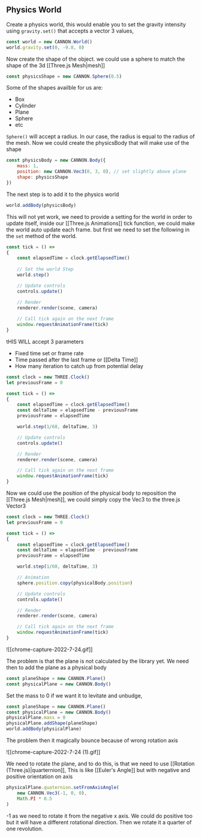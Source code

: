 ## Physics World
 
 Create a physics world, this would enable you to set the gravity intensity using 
 `gravity.set()` that accepts a vector 3 values, 
 
```js
const world = new CANNON.World()
world.gravity.set(0, -9.8, 0) 
```

Now create the shape of the object. we could use a sphere to match the shape of the 3d [[Three.js Mesh|mesh]]
```js
const physicsShape = new CANNON.Sphere(0.5)
```

Some of the shapes availble for us are:
- Box
- Cylinder
- Plane
- Sphere
- etc

`Sphere()` will accept a radius. In our case, the radius is equal to the radius of the mesh.
Now we could create the physicsBody that will make use of the shape
```js
const physicsBody = new CANNON.Body({
	mass: 1,
	position: new CANNON.Vec3(0, 3, 0), // set slightly above plane
	shape: physicsShape
})
```

The next step is to add it to the physics world
```js
world.addBody(physicsBody)
```

This will not yet work, we need to provide a setting for the world in order to update itself, inside our [[Three.js Animations]] tick function, we could make the world auto update each frame. but first we need to set the following in the `set` method of the world.

```js
const tick = () =>
{
    const elapsedTime = clock.getElapsedTime()
    
	// Set the world Step
    world.step() 

    // Update controls
    controls.update()

    // Render
    renderer.render(scene, camera)
    
    // Call tick again on the next frame
    window.requestAnimationFrame(tick)
}
```

tHIS WILL accept 3 parameters
- Fixed time set or frame rate
- Time passed after the last frame or [[Delta Time]]
- How many iteration to catch up from potential delay

```js
const clock = new THREE.Clock()
let previousFrame = 0

const tick = () =>
{
    const elapsedTime = clock.getElapsedTime()
    const deltaTime = elapsedTime - previousFrame
    previousFrame = elapsedTime

    world.step(1/60, deltaTime, 3)

    // Update controls
    controls.update()

    // Render
    renderer.render(scene, camera)

    // Call tick again on the next frame
    window.requestAnimationFrame(tick)
}
```

Now we could use the position of the physical body to reposition the [[Three.js Mesh|mesh]], we could simply copy the Vec3 to the three.js Vector3

```js
const clock = new THREE.Clock()
let previousFrame = 0

const tick = () =>
{
    const elapsedTime = clock.getElapsedTime()
    const deltaTime = elapsedTime - previousFrame
    previousFrame = elapsedTime

    world.step(1/60, deltaTime, 3)

	// Animation
	sphere.position.copy(physicalBody.position)

    // Update controls
    controls.update()

    // Render
    renderer.render(scene, camera)

    // Call tick again on the next frame
    window.requestAnimationFrame(tick)
}
```

![[chrome-capture-2022-7-24.gif]]

The problem is that the plane is not calculated by the library yet.
We need then to add the plane as a physical body

```js
const planeShape = new CANNON.Plane()
const physicalPlane = new CANNON.Body()
```

Set the mass to 0 if we want it to levitate and unbudge, 
```js
const planeShape = new CANNON.Plane()
const physicalPlane = new CANNON.Body()
physicalPlane.mass = 0
physicalPlane.addShape(planeShape)
world.addBody(physicalPlane)
```

The problem then it magically bounce because of wrong rotation axis

![[chrome-capture-2022-7-24 (1).gif]]

We need to rotate the plane, and to do this, is that we need to use [[Rotation (Three.js)|quarternion]], This is like [[Euler's Angle]] but with negative and positive orientation on axis

```js
physicalPlane.quaternion.setFromAxisAngle(
	new CANNON.Vec3(-1, 0, 0),
	Math.PI * 0.5
)
```

-1 as we need to rotate it from the negative  x axis. We could do positive too but it will have a different rotational direction. Then we rotate it a quarter of one revolution. 